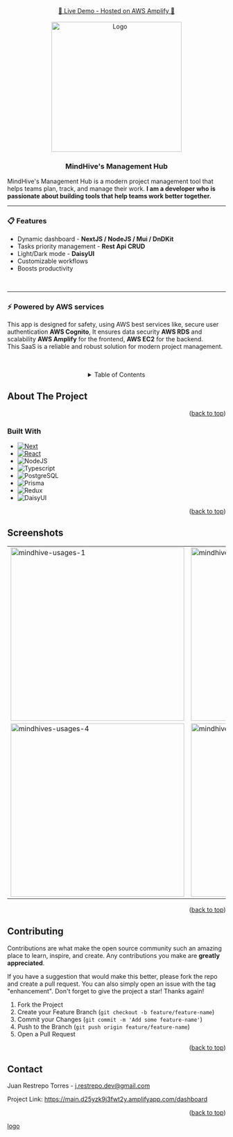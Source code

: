 <!-- PROJECT LOGO -->
<div align="center">
  <a href="https://main.d25yzk9j3fwt2y.amplifyapp.com/dashboard">🚀 Live Demo - Hosted on AWS Amplify 🚀</a>
</div>
<br />
<div align="center">
    <a href="https://github.com/JuanR-T/nextjs-node-project-management-app">
        <img src="https://github.com/user-attachments/assets/7160755c-f34d-4bfc-96a4-23f9105d72ec" alt="Logo" width="300" height="300" />
    </a>
</div>
<div align="left">
  <h3 align="center">MindHive's Management Hub</h3>
  <p className="mb-4 font-normal dark:text-white">
      MindHive's Management Hub is a modern project management tool that helps teams plan, track, and manage their work.
      <strong> I am a developer who is passionate about building tools that help teams work better together.</strong>
      <br />
      <hr></hr>
      <h3 className="py-4 font-bold text-slate-900 dark:text-white">📋 Features</h3>
      <ul>
        <li>Dynamic dashboard - <strong>NextJS / NodeJS / Mui / DnDKit</strong></li>
        <li>Tasks priority management - <strong>Rest Api CRUD</strong></li>
        <li>Light/Dark mode - <strong>DaisyUI</strong></li>
        <li>Customizable workflows</li>
        <li>Boosts productivity</li>
      </ul>
      <br />
      <hr></hr>
      <h3 className="py-4 font-bold text-slate-900 dark:text-white">⚡️ Powered by AWS services</h3>
      This app is designed for safety, using AWS best services like, secure user authentication <strong>AWS Cognito</strong>,
      It ensures data security <strong>AWS RDS</strong> and scalability <strong>AWS Amplify</strong> for the frontend, <strong>AWS EC2</strong> for the backend.
      <br />
      This SaaS is a reliable and robust solution for modern project management.
  </p>
</div>
<br />
<br />
<!-- TABLE OF CONTENTS -->
<details align="center">
  <summary>Table of Contents</summary>
  <ol>
    <li>
      <a href="#about-the-project">About The Project</a>
      <ul>
        <li><a href="#built-with">Built With</a></li>
      </ul>
    </li>
    <li>
      <ul>
        <li><a href="#prerequisites">Prerequisites</a></li>
        <li><a href="#installation">Installation</a></li>
      </ul>
    </li>
    <li><a href="#screenshots">Screenshots</a></li>
    <li><a href="#contribution">Contribution</a></li>
    <li><a href="#contact">Contact</a></li>
  </ol>
</details>
<!-- ABOUT THE PROJECT -->

## About The Project

<p align="right">(<a href="#readme-top">back to top</a>)</p>

### Built With

* [![Next][Next.js]][Next-url]
* [![React][React.js]][React-url]
* ![NodeJS](https://img.shields.io/badge/node.js-6DA55F?style=for-the-badge&logo=node.js&logoColor=white)
* ![Typescript](https://img.shields.io/badge/typescript-3178C6?style=for-the-badge&logo=typescript&logoColor=white)
* ![PostgreSQL](https://img.shields.io/badge/postgresql-32638D?style=for-the-badge&logo=postgresql&logoColor=white)
* ![Prisma](https://img.shields.io/badge/prisma-0A0A15?style=for-the-badge&logo=prisma&logoColor=white)
* ![Redux](https://img.shields.io/badge/redux-764ABC?style=for-the-badge&logo=redux&logoColor=white)
* ![DaisyUI](https://img.shields.io/badge/daisyui-202A37?style=for-the-badge&logo=daisyui&logoColor=white)

<p align="right">(<a href="#readme-top">back to top</a>)</p>

<!-- USAGE EXAMPLES -->
## Screenshots

<table id="screenshots" align="center">
  <tr>
    <td><img width="400" alt="mindhive-usages-1" src="https://github.com/user-attachments/assets/48df91e1-0d5b-4b5e-8149-178ac49b0172" /></td>
    <td><img width="400" alt="mindhive-usages-2" src="https://github.com/user-attachments/assets/68f55ebb-fca9-4c61-8a10-ba93521bd76a" /></td>
    <td><img width="400" alt="mindhives-usages-3" src="https://github.com/user-attachments/assets/5e640faa-11dd-4e6a-9fcd-f6bf99c7bee7" /></td>
  </tr>
  <tr>
    <td><img width="400" alt="mindhives-usages-4" src="https://github.com/user-attachments/assets/bb0337b7-3605-464a-95cd-3410c0be2e73" /></td>
    <td><img width="400" alt="mindhives-usages-5" src="https://github.com/user-attachments/assets/1e0f7c72-1bf3-48f3-8cc5-c15a0a86719c" /></td>
    <td><img width="400" alt="mindhives-usages-6" src="https://github.com/user-attachments/assets/466011e3-0210-47a4-8c82-d498b602be2c" /></td>
  </tr>
</table>

<p align="right">(<a href="#readme-top">back to top</a>)</p>

<!-- CONTRIBUTING -->
## Contributing

Contributions are what make the open source community such an amazing place to learn, inspire, and create. Any contributions you make are **greatly appreciated**.

If you have a suggestion that would make this better, please fork the repo and create a pull request. You can also simply open an issue with the tag "enhancement".
Don't forget to give the project a star! Thanks again!

1. Fork the Project
2. Create your Feature Branch (`git checkout -b feature/feature-name`)
3. Commit your Changes (`git commit -m 'Add some feature-name'`)
4. Push to the Branch (`git push origin feature/feature-name`)
5. Open a Pull Request

<p align="right">(<a href="#readme-top">back to top</a>)</p>

<!-- CONTACT -->
## Contact

Juan Restrepo Torres - j.restrepo.dev@gmail.com

Project Link: https://main.d25yzk9j3fwt2y.amplifyapp.com/dashboard

<p align="right">(<a href="#readme-top">back to top</a>)</p>



<!-- MARKDOWN LINKS & IMAGES -->
<!-- https://www.markdownguide.org/basic-syntax/#reference-style-links -->
[contributors-shield]: https://img.shields.io/github/contributors/JuanR-T/nextjs-node-project-management-app.svg?style=for-the-badge
[contributors-url]: https://github.com/JuanR-T/nextjs-node-project-management-app/graphs/contributors
[forks-shield]: https://img.shields.io/github/forks/JuanR-T/nextjs-node-project-management-app.svg?style=for-the-badge
[forks-url]: https://github.com/JuanR-T/nextjs-node-project-management-app/
[stars-shield]: https://img.shields.io/github/stars/JuanR-T/nextjs-node-project-management-app
[stars-url]: https://github.com/JuanR-T/nextjs-node-project-management-app/
[issues-shield]: https://img.shields.io/github/issues/JuanR-T/nextjs-node-project-management-app.svg?style=for-the-badge
[issues-url]: https://github.com/JuanR-T/nextjs-node-project-management-app/issues
[license-shield]: https://img.shields.io/github/license/JuanR-T/nextjs-node-project-management-app.svg?style=for-the-badge
[license-url]: https://github.com/JuanR-T/nextjs-node-project-management-app/blob/master/LICENSE.txt
[linkedin-shield]: https://img.shields.io/badge/-LinkedIn-black.svg?style=for-the-badge&logo=linkedin&colorB=555
[linkedin-url]: https://www.linkedin.com/in/juan-r-3699b51aa/
[product-screenshot]: images/screenshot.png
[Next.js]: https://img.shields.io/badge/next.js-000000?style=for-the-badge&logo=nextdotjs&logoColor=white
[Next-url]: https://nextjs.org/
[React.js]: https://img.shields.io/badge/React-20232A?style=for-the-badge&logo=react&logoColor=61DAFB
[React-url]: https://reactjs.org/
[Node.js]: https://img.shields.io/badge/nodedotjs
[Vue.js]: https://img.shields.io/badge/Vue.js-35495E?style=for-the-badge&logo=vuedotjs&logoColor=4FC08D
[Vue-url]: https://vuejs.org/
[Angular.io]: https://img.shields.io/badge/Angular-DD0031?style=for-the-badge&logo=angular&logoColor=white
[Angular-url]: https://angular.io/
[Svelte.dev]: https://img.shields.io/badge/Svelte-4A4A55?style=for-the-badge&logo=svelte&logoColor=FF3E00
[Svelte-url]: https://svelte.dev/
[Laravel.com]: https://img.shields.io/badge/Laravel-FF2D20?style=for-the-badge&logo=laravel&logoColor=white
[Laravel-url]: https://laravel.com
[Bootstrap.com]: https://img.shields.io/badge/Bootstrap-563D7C?style=for-the-badge&logo=bootstrap&logoColor=white
[Bootstrap-url]: https://getbootstrap.com
[JQuery.com]: https://img.shields.io/badge/jQuery-0769AD?style=for-the-badge&logo=jquery&logoColor=white
[JQuery-url]: https://jquery.com 
[logo](https://github.com/user-attachments/assets/00e8e656-1825-41ea-b2f7-464c2490ebe1)<?xml version="1.0" standalone="no"?>
